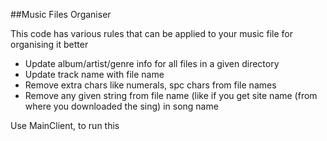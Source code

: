 ##Music Files Organiser

This code has various rules that can be applied to your music file for organising it better
* Update album/artist/genre info for all files in a given directory
* Update track name with file name
* Remove extra chars like numerals, spc chars from file names
* Remove any given string from file name (like if you get site name (from where you downloaded the sing) in song name

Use MainClient, to run this

